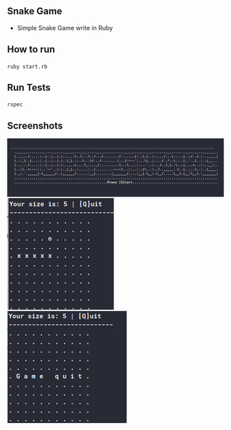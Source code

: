 ## Snake Game

* Simple Snake Game write in Ruby

## How to run

`ruby start.rb`

## Run Tests

`rspec`

## Screenshots

![Screenshots](/images/ruby_snake_1.png)
![Screenshots](/images/ruby_snake_2.png)
![Screenshots](/images/ruby_snake_3.png)